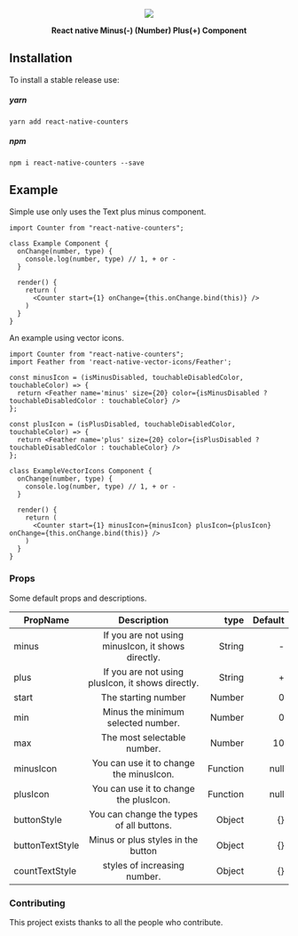 <p align="center">
  <img src="https://github.com/yasaricli/react-native-counters/blob/master/Kapture.gif" />
</p>

<p align="center">
  <b>React native Minus(-) (Number) Plus(+) Component</b>
</p>

## Installation

To install a stable release use:

##### yarn
`yarn add react-native-counters`

##### npm
`npm i react-native-counters --save`


## Example
Simple use only uses the Text plus minus component.

```JS
import Counter from "react-native-counters";

class Example Component {
  onChange(number, type) {
    console.log(number, type) // 1, + or -
  }
  
  render() {
    return (
      <Counter start={1} onChange={this.onChange.bind(this)} />
    )
  }
}
```

An example using vector icons.

```JS
import Counter from "react-native-counters";
import Feather from 'react-native-vector-icons/Feather';

const minusIcon = (isMinusDisabled, touchableDisabledColor, touchableColor) => {
  return <Feather name='minus' size={20} color={isMinusDisabled ? touchableDisabledColor : touchableColor} />
};

const plusIcon = (isPlusDisabled, touchableDisabledColor, touchableColor) => {
  return <Feather name='plus' size={20} color={isPlusDisabled ? touchableDisabledColor : touchableColor} />
};

class ExampleVectorIcons Component {
  onChange(number, type) {
    console.log(number, type) // 1, + or -
  }
  
  render() {
    return (
      <Counter start={1} minusIcon={minusIcon} plusIcon={plusIcon} onChange={this.onChange.bind(this)} />
    )
  }
}
```


### Props

Some default props and descriptions.


| PropName   |      Description      |  type |  Default |
|----------|:-------------:|------:|------:|
| minus |  If you are not using minusIcon, it shows directly. | String | - |
| plus |  If you are not using plusIcon, it shows directly. | String | + |
| start |  The starting number | Number | 0 |
| min |    Minus the minimum selected number.   | Number |   0 |
| max | The most selectable number. | Number  | 10 |
| minusIcon | You can use it to change the minusIcon. | Function | null |
| plusIcon | You can use it to change the plusIcon. | Function | null |
| buttonStyle | You can change the types of all buttons. | Object |    {} |
| buttonTextStyle | Minus or plus styles in the button | Object |   {} |
| countTextStyle | styles of increasing number. | Object | {} |


### Contributing

This project exists thanks to all the people who contribute.
